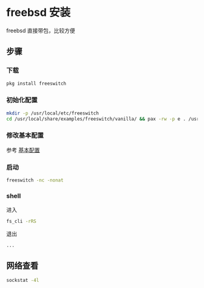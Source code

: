 # freebsd 安装

freebsd 直接带包，比较方便

## 步骤

### 下载

```sh
pkg install freeswitch
```

### 初始化配置

```sh
mkdir -p /usr/local/etc/freeswitch
cd /usr/local/share/examples/freeswitch/vanilla/ && pax -rw -p e . /usr/local/etc/freeswitch
```

### 修改基本配置

参考 [基本配置](./%E5%9F%BA%E6%9C%AC%E9%85%8D%E7%BD%AE.md)

### 启动

```sh
freeswitch -nc -nonat
```

### shell

进入

```sh
fs_cli -rRS
```

退出

```sh
...
```

## 网络查看

```sh
sockstat -4l
```
